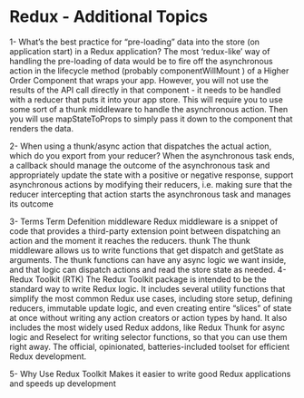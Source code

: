 # Redux - Additional Topics

1- What’s the best practice for “pre-loading” data into the store (on application start) in a Redux application?
The most ‘redux-like’ way of handling the pre-loading of data would be to fire off the asynchronous action in the lifecycle method (probably componentWillMount ) of a Higher Order Component that wraps your app. However, you will not use the results of the API call directly in that component - it needs to be handled with a reducer that puts it into your app store. This will require you to use some sort of a thunk middleware to handle the asynchronous action. Then you will use mapStateToProps to simply pass it down to the component that renders the data.

2- When using a thunk/async action that dispatches the actual action, which do you export from your reducer?
When the asynchronous task ends, a callback should manage the outcome of the asynchronous task and appropriately update the state with a positive or negative response, support asynchronous actions by modifying their reducers, i.e. making sure that the reducer intercepting that action starts the asynchronous task and manages its outcome

3- Terms
Term	Defenition
middleware	Redux middleware is a snippet of code that provides a third-party extension point between dispatching an action and the moment it reaches the reducers.
thunk	The thunk middleware allows us to write functions that get dispatch and getState as arguments. The thunk functions can have any async logic we want inside, and that logic can dispatch actions and read the store state as needed.
4- Redux Toolkit (RTK)
The Redux Toolkit package is intended to be the standard way to write Redux logic. It includes several utility functions that simplify the most common Redux use cases, including store setup, defining reducers, immutable update logic, and even creating entire “slices” of state at once without writing any action creators or action types by hand. It also includes the most widely used Redux addons, like Redux Thunk for async logic and Reselect for writing selector functions, so that you can use them right away. The official, opinionated, batteries-included toolset for efficient Redux development.

5- Why Use Redux Toolkit
Makes it easier to write good Redux applications and speeds up development